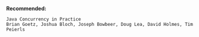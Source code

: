 **Recommended:**
```
Java Concurrency in Practice
Brian Goetz, Joshua Bloch, Joseph Bowbeer, Doug Lea, David Holmes, Tim Peierls
```
